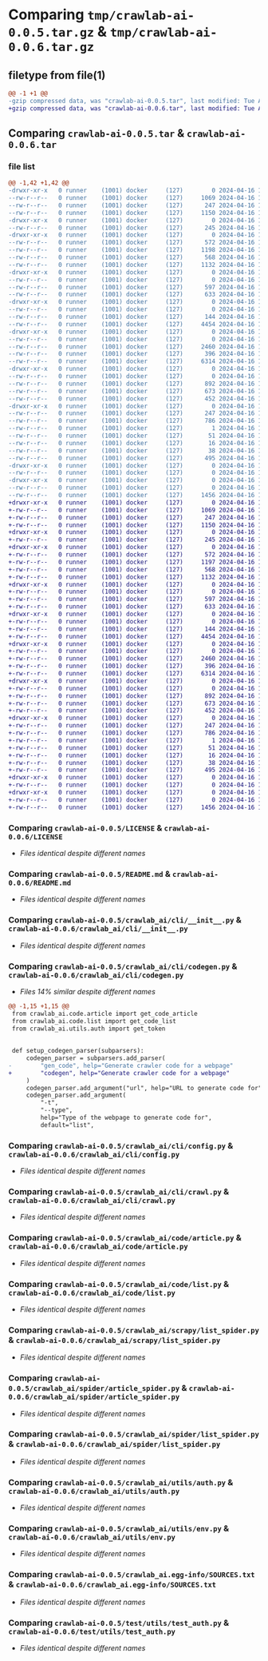 # Comparing `tmp/crawlab-ai-0.0.5.tar.gz` & `tmp/crawlab-ai-0.0.6.tar.gz`

## filetype from file(1)

```diff
@@ -1 +1 @@
-gzip compressed data, was "crawlab-ai-0.0.5.tar", last modified: Tue Apr 16 13:48:15 2024, max compression
+gzip compressed data, was "crawlab-ai-0.0.6.tar", last modified: Tue Apr 16 13:49:20 2024, max compression
```

## Comparing `crawlab-ai-0.0.5.tar` & `crawlab-ai-0.0.6.tar`

### file list

```diff
@@ -1,42 +1,42 @@
-drwxr-xr-x   0 runner    (1001) docker     (127)        0 2024-04-16 13:48:15.078308 crawlab-ai-0.0.5/
--rw-r--r--   0 runner    (1001) docker     (127)     1069 2024-04-16 13:47:51.000000 crawlab-ai-0.0.5/LICENSE
--rw-r--r--   0 runner    (1001) docker     (127)      247 2024-04-16 13:48:15.078308 crawlab-ai-0.0.5/PKG-INFO
--rw-r--r--   0 runner    (1001) docker     (127)     1150 2024-04-16 13:47:51.000000 crawlab-ai-0.0.5/README.md
-drwxr-xr-x   0 runner    (1001) docker     (127)        0 2024-04-16 13:48:15.074308 crawlab-ai-0.0.5/crawlab_ai/
--rw-r--r--   0 runner    (1001) docker     (127)      245 2024-04-16 13:47:51.000000 crawlab-ai-0.0.5/crawlab_ai/__init__.py
-drwxr-xr-x   0 runner    (1001) docker     (127)        0 2024-04-16 13:48:15.078308 crawlab-ai-0.0.5/crawlab_ai/cli/
--rw-r--r--   0 runner    (1001) docker     (127)      572 2024-04-16 13:47:51.000000 crawlab-ai-0.0.5/crawlab_ai/cli/__init__.py
--rw-r--r--   0 runner    (1001) docker     (127)     1198 2024-04-16 13:47:51.000000 crawlab-ai-0.0.5/crawlab_ai/cli/codegen.py
--rw-r--r--   0 runner    (1001) docker     (127)      568 2024-04-16 13:47:51.000000 crawlab-ai-0.0.5/crawlab_ai/cli/config.py
--rw-r--r--   0 runner    (1001) docker     (127)     1132 2024-04-16 13:47:51.000000 crawlab-ai-0.0.5/crawlab_ai/cli/crawl.py
-drwxr-xr-x   0 runner    (1001) docker     (127)        0 2024-04-16 13:48:15.078308 crawlab-ai-0.0.5/crawlab_ai/code/
--rw-r--r--   0 runner    (1001) docker     (127)        0 2024-04-16 13:47:51.000000 crawlab-ai-0.0.5/crawlab_ai/code/__init__.py
--rw-r--r--   0 runner    (1001) docker     (127)      597 2024-04-16 13:47:51.000000 crawlab-ai-0.0.5/crawlab_ai/code/article.py
--rw-r--r--   0 runner    (1001) docker     (127)      633 2024-04-16 13:47:51.000000 crawlab-ai-0.0.5/crawlab_ai/code/list.py
-drwxr-xr-x   0 runner    (1001) docker     (127)        0 2024-04-16 13:48:15.078308 crawlab-ai-0.0.5/crawlab_ai/scrapy/
--rw-r--r--   0 runner    (1001) docker     (127)        0 2024-04-16 13:47:51.000000 crawlab-ai-0.0.5/crawlab_ai/scrapy/__init__.py
--rw-r--r--   0 runner    (1001) docker     (127)      144 2024-04-16 13:47:51.000000 crawlab-ai-0.0.5/crawlab_ai/scrapy/base.py
--rw-r--r--   0 runner    (1001) docker     (127)     4454 2024-04-16 13:47:51.000000 crawlab-ai-0.0.5/crawlab_ai/scrapy/list_spider.py
-drwxr-xr-x   0 runner    (1001) docker     (127)        0 2024-04-16 13:48:15.078308 crawlab-ai-0.0.5/crawlab_ai/spider/
--rw-r--r--   0 runner    (1001) docker     (127)        0 2024-04-16 13:47:51.000000 crawlab-ai-0.0.5/crawlab_ai/spider/__init__.py
--rw-r--r--   0 runner    (1001) docker     (127)     2460 2024-04-16 13:47:51.000000 crawlab-ai-0.0.5/crawlab_ai/spider/article_spider.py
--rw-r--r--   0 runner    (1001) docker     (127)      396 2024-04-16 13:47:51.000000 crawlab-ai-0.0.5/crawlab_ai/spider/base.py
--rw-r--r--   0 runner    (1001) docker     (127)     6314 2024-04-16 13:47:51.000000 crawlab-ai-0.0.5/crawlab_ai/spider/list_spider.py
-drwxr-xr-x   0 runner    (1001) docker     (127)        0 2024-04-16 13:48:15.078308 crawlab-ai-0.0.5/crawlab_ai/utils/
--rw-r--r--   0 runner    (1001) docker     (127)        0 2024-04-16 13:47:51.000000 crawlab-ai-0.0.5/crawlab_ai/utils/__init__.py
--rw-r--r--   0 runner    (1001) docker     (127)      892 2024-04-16 13:47:51.000000 crawlab-ai-0.0.5/crawlab_ai/utils/auth.py
--rw-r--r--   0 runner    (1001) docker     (127)      673 2024-04-16 13:47:51.000000 crawlab-ai-0.0.5/crawlab_ai/utils/env.py
--rw-r--r--   0 runner    (1001) docker     (127)      452 2024-04-16 13:47:51.000000 crawlab-ai-0.0.5/crawlab_ai/utils/logger.py
-drwxr-xr-x   0 runner    (1001) docker     (127)        0 2024-04-16 13:48:15.074308 crawlab-ai-0.0.5/crawlab_ai.egg-info/
--rw-r--r--   0 runner    (1001) docker     (127)      247 2024-04-16 13:48:15.000000 crawlab-ai-0.0.5/crawlab_ai.egg-info/PKG-INFO
--rw-r--r--   0 runner    (1001) docker     (127)      786 2024-04-16 13:48:15.000000 crawlab-ai-0.0.5/crawlab_ai.egg-info/SOURCES.txt
--rw-r--r--   0 runner    (1001) docker     (127)        1 2024-04-16 13:48:15.000000 crawlab-ai-0.0.5/crawlab_ai.egg-info/dependency_links.txt
--rw-r--r--   0 runner    (1001) docker     (127)       51 2024-04-16 13:48:15.000000 crawlab-ai-0.0.5/crawlab_ai.egg-info/entry_points.txt
--rw-r--r--   0 runner    (1001) docker     (127)       16 2024-04-16 13:48:15.000000 crawlab-ai-0.0.5/crawlab_ai.egg-info/top_level.txt
--rw-r--r--   0 runner    (1001) docker     (127)       38 2024-04-16 13:48:15.078308 crawlab-ai-0.0.5/setup.cfg
--rw-r--r--   0 runner    (1001) docker     (127)      495 2024-04-16 13:47:51.000000 crawlab-ai-0.0.5/setup.py
-drwxr-xr-x   0 runner    (1001) docker     (127)        0 2024-04-16 13:48:15.078308 crawlab-ai-0.0.5/test/
--rw-r--r--   0 runner    (1001) docker     (127)        0 2024-04-16 13:47:51.000000 crawlab-ai-0.0.5/test/__init__.py
-drwxr-xr-x   0 runner    (1001) docker     (127)        0 2024-04-16 13:48:15.078308 crawlab-ai-0.0.5/test/utils/
--rw-r--r--   0 runner    (1001) docker     (127)        0 2024-04-16 13:47:51.000000 crawlab-ai-0.0.5/test/utils/__init__.py
--rw-r--r--   0 runner    (1001) docker     (127)     1456 2024-04-16 13:47:51.000000 crawlab-ai-0.0.5/test/utils/test_auth.py
+drwxr-xr-x   0 runner    (1001) docker     (127)        0 2024-04-16 13:49:20.658313 crawlab-ai-0.0.6/
+-rw-r--r--   0 runner    (1001) docker     (127)     1069 2024-04-16 13:48:58.000000 crawlab-ai-0.0.6/LICENSE
+-rw-r--r--   0 runner    (1001) docker     (127)      247 2024-04-16 13:49:20.658313 crawlab-ai-0.0.6/PKG-INFO
+-rw-r--r--   0 runner    (1001) docker     (127)     1150 2024-04-16 13:48:58.000000 crawlab-ai-0.0.6/README.md
+drwxr-xr-x   0 runner    (1001) docker     (127)        0 2024-04-16 13:49:20.654313 crawlab-ai-0.0.6/crawlab_ai/
+-rw-r--r--   0 runner    (1001) docker     (127)      245 2024-04-16 13:48:58.000000 crawlab-ai-0.0.6/crawlab_ai/__init__.py
+drwxr-xr-x   0 runner    (1001) docker     (127)        0 2024-04-16 13:49:20.654313 crawlab-ai-0.0.6/crawlab_ai/cli/
+-rw-r--r--   0 runner    (1001) docker     (127)      572 2024-04-16 13:48:58.000000 crawlab-ai-0.0.6/crawlab_ai/cli/__init__.py
+-rw-r--r--   0 runner    (1001) docker     (127)     1197 2024-04-16 13:48:58.000000 crawlab-ai-0.0.6/crawlab_ai/cli/codegen.py
+-rw-r--r--   0 runner    (1001) docker     (127)      568 2024-04-16 13:48:58.000000 crawlab-ai-0.0.6/crawlab_ai/cli/config.py
+-rw-r--r--   0 runner    (1001) docker     (127)     1132 2024-04-16 13:48:58.000000 crawlab-ai-0.0.6/crawlab_ai/cli/crawl.py
+drwxr-xr-x   0 runner    (1001) docker     (127)        0 2024-04-16 13:49:20.654313 crawlab-ai-0.0.6/crawlab_ai/code/
+-rw-r--r--   0 runner    (1001) docker     (127)        0 2024-04-16 13:48:58.000000 crawlab-ai-0.0.6/crawlab_ai/code/__init__.py
+-rw-r--r--   0 runner    (1001) docker     (127)      597 2024-04-16 13:48:58.000000 crawlab-ai-0.0.6/crawlab_ai/code/article.py
+-rw-r--r--   0 runner    (1001) docker     (127)      633 2024-04-16 13:48:58.000000 crawlab-ai-0.0.6/crawlab_ai/code/list.py
+drwxr-xr-x   0 runner    (1001) docker     (127)        0 2024-04-16 13:49:20.654313 crawlab-ai-0.0.6/crawlab_ai/scrapy/
+-rw-r--r--   0 runner    (1001) docker     (127)        0 2024-04-16 13:48:58.000000 crawlab-ai-0.0.6/crawlab_ai/scrapy/__init__.py
+-rw-r--r--   0 runner    (1001) docker     (127)      144 2024-04-16 13:48:58.000000 crawlab-ai-0.0.6/crawlab_ai/scrapy/base.py
+-rw-r--r--   0 runner    (1001) docker     (127)     4454 2024-04-16 13:48:58.000000 crawlab-ai-0.0.6/crawlab_ai/scrapy/list_spider.py
+drwxr-xr-x   0 runner    (1001) docker     (127)        0 2024-04-16 13:49:20.658313 crawlab-ai-0.0.6/crawlab_ai/spider/
+-rw-r--r--   0 runner    (1001) docker     (127)        0 2024-04-16 13:48:58.000000 crawlab-ai-0.0.6/crawlab_ai/spider/__init__.py
+-rw-r--r--   0 runner    (1001) docker     (127)     2460 2024-04-16 13:48:58.000000 crawlab-ai-0.0.6/crawlab_ai/spider/article_spider.py
+-rw-r--r--   0 runner    (1001) docker     (127)      396 2024-04-16 13:48:58.000000 crawlab-ai-0.0.6/crawlab_ai/spider/base.py
+-rw-r--r--   0 runner    (1001) docker     (127)     6314 2024-04-16 13:48:58.000000 crawlab-ai-0.0.6/crawlab_ai/spider/list_spider.py
+drwxr-xr-x   0 runner    (1001) docker     (127)        0 2024-04-16 13:49:20.658313 crawlab-ai-0.0.6/crawlab_ai/utils/
+-rw-r--r--   0 runner    (1001) docker     (127)        0 2024-04-16 13:48:58.000000 crawlab-ai-0.0.6/crawlab_ai/utils/__init__.py
+-rw-r--r--   0 runner    (1001) docker     (127)      892 2024-04-16 13:48:58.000000 crawlab-ai-0.0.6/crawlab_ai/utils/auth.py
+-rw-r--r--   0 runner    (1001) docker     (127)      673 2024-04-16 13:48:58.000000 crawlab-ai-0.0.6/crawlab_ai/utils/env.py
+-rw-r--r--   0 runner    (1001) docker     (127)      452 2024-04-16 13:48:58.000000 crawlab-ai-0.0.6/crawlab_ai/utils/logger.py
+drwxr-xr-x   0 runner    (1001) docker     (127)        0 2024-04-16 13:49:20.654313 crawlab-ai-0.0.6/crawlab_ai.egg-info/
+-rw-r--r--   0 runner    (1001) docker     (127)      247 2024-04-16 13:49:20.000000 crawlab-ai-0.0.6/crawlab_ai.egg-info/PKG-INFO
+-rw-r--r--   0 runner    (1001) docker     (127)      786 2024-04-16 13:49:20.000000 crawlab-ai-0.0.6/crawlab_ai.egg-info/SOURCES.txt
+-rw-r--r--   0 runner    (1001) docker     (127)        1 2024-04-16 13:49:20.000000 crawlab-ai-0.0.6/crawlab_ai.egg-info/dependency_links.txt
+-rw-r--r--   0 runner    (1001) docker     (127)       51 2024-04-16 13:49:20.000000 crawlab-ai-0.0.6/crawlab_ai.egg-info/entry_points.txt
+-rw-r--r--   0 runner    (1001) docker     (127)       16 2024-04-16 13:49:20.000000 crawlab-ai-0.0.6/crawlab_ai.egg-info/top_level.txt
+-rw-r--r--   0 runner    (1001) docker     (127)       38 2024-04-16 13:49:20.658313 crawlab-ai-0.0.6/setup.cfg
+-rw-r--r--   0 runner    (1001) docker     (127)      495 2024-04-16 13:48:58.000000 crawlab-ai-0.0.6/setup.py
+drwxr-xr-x   0 runner    (1001) docker     (127)        0 2024-04-16 13:49:20.658313 crawlab-ai-0.0.6/test/
+-rw-r--r--   0 runner    (1001) docker     (127)        0 2024-04-16 13:48:58.000000 crawlab-ai-0.0.6/test/__init__.py
+drwxr-xr-x   0 runner    (1001) docker     (127)        0 2024-04-16 13:49:20.658313 crawlab-ai-0.0.6/test/utils/
+-rw-r--r--   0 runner    (1001) docker     (127)        0 2024-04-16 13:48:58.000000 crawlab-ai-0.0.6/test/utils/__init__.py
+-rw-r--r--   0 runner    (1001) docker     (127)     1456 2024-04-16 13:48:58.000000 crawlab-ai-0.0.6/test/utils/test_auth.py
```

### Comparing `crawlab-ai-0.0.5/LICENSE` & `crawlab-ai-0.0.6/LICENSE`

 * *Files identical despite different names*

### Comparing `crawlab-ai-0.0.5/README.md` & `crawlab-ai-0.0.6/README.md`

 * *Files identical despite different names*

### Comparing `crawlab-ai-0.0.5/crawlab_ai/cli/__init__.py` & `crawlab-ai-0.0.6/crawlab_ai/cli/__init__.py`

 * *Files identical despite different names*

### Comparing `crawlab-ai-0.0.5/crawlab_ai/cli/codegen.py` & `crawlab-ai-0.0.6/crawlab_ai/cli/codegen.py`

 * *Files 14% similar despite different names*

```diff
@@ -1,15 +1,15 @@
 from crawlab_ai.code.article import get_code_article
 from crawlab_ai.code.list import get_code_list
 from crawlab_ai.utils.auth import get_token
 
 
 def setup_codegen_parser(subparsers):
     codegen_parser = subparsers.add_parser(
-        "gen_code", help="Generate crawler code for a webpage"
+        "codegen", help="Generate crawler code for a webpage"
     )
     codegen_parser.add_argument("url", help="URL to generate code for")
     codegen_parser.add_argument(
         "-t",
         "--type",
         help="Type of the webpage to generate code for",
         default="list",
```

### Comparing `crawlab-ai-0.0.5/crawlab_ai/cli/config.py` & `crawlab-ai-0.0.6/crawlab_ai/cli/config.py`

 * *Files identical despite different names*

### Comparing `crawlab-ai-0.0.5/crawlab_ai/cli/crawl.py` & `crawlab-ai-0.0.6/crawlab_ai/cli/crawl.py`

 * *Files identical despite different names*

### Comparing `crawlab-ai-0.0.5/crawlab_ai/code/article.py` & `crawlab-ai-0.0.6/crawlab_ai/code/article.py`

 * *Files identical despite different names*

### Comparing `crawlab-ai-0.0.5/crawlab_ai/code/list.py` & `crawlab-ai-0.0.6/crawlab_ai/code/list.py`

 * *Files identical despite different names*

### Comparing `crawlab-ai-0.0.5/crawlab_ai/scrapy/list_spider.py` & `crawlab-ai-0.0.6/crawlab_ai/scrapy/list_spider.py`

 * *Files identical despite different names*

### Comparing `crawlab-ai-0.0.5/crawlab_ai/spider/article_spider.py` & `crawlab-ai-0.0.6/crawlab_ai/spider/article_spider.py`

 * *Files identical despite different names*

### Comparing `crawlab-ai-0.0.5/crawlab_ai/spider/list_spider.py` & `crawlab-ai-0.0.6/crawlab_ai/spider/list_spider.py`

 * *Files identical despite different names*

### Comparing `crawlab-ai-0.0.5/crawlab_ai/utils/auth.py` & `crawlab-ai-0.0.6/crawlab_ai/utils/auth.py`

 * *Files identical despite different names*

### Comparing `crawlab-ai-0.0.5/crawlab_ai/utils/env.py` & `crawlab-ai-0.0.6/crawlab_ai/utils/env.py`

 * *Files identical despite different names*

### Comparing `crawlab-ai-0.0.5/crawlab_ai.egg-info/SOURCES.txt` & `crawlab-ai-0.0.6/crawlab_ai.egg-info/SOURCES.txt`

 * *Files identical despite different names*

### Comparing `crawlab-ai-0.0.5/test/utils/test_auth.py` & `crawlab-ai-0.0.6/test/utils/test_auth.py`

 * *Files identical despite different names*

